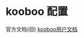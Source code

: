 # kooboo 配置

官方文档(旧) [kooboo用户文档](http://www.kooboo.cn/zh/documentation/better_way_of_web_development_kooboo)
